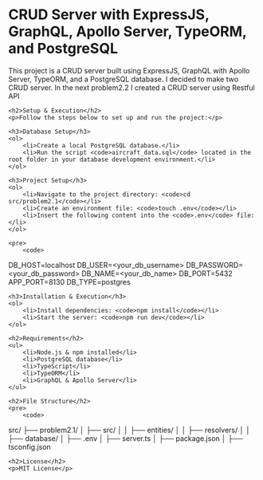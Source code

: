 <!DOCTYPE html>
<html lang="en">
<head>
    <meta charset="UTF-8">
    <meta name="viewport" content="width=device-width, initial-scale=1.0">
    <title>README</title>
</head>
<body>
    <h1>CRUD Server with ExpressJS, GraphQL, Apollo Server, TypeORM, and PostgreSQL</h1>
    <p>This project is a CRUD server built using ExpressJS, GraphQL with Apollo Server, TypeORM, and a PostgreSQL database. I decided to make two CRUD server. In the next problem2.2 I created a 
    CRUD server using Restful API</p>
    
    <h2>Setup & Execution</h2>
    <p>Follow the steps below to set up and run the project:</p>
    
    <h3>Database Setup</h3>
    <ol>
        <li>Create a local PostgreSQL database.</li>
        <li>Run the script <code>aircraft_data.sql</code> located in the root folder in your database development environment.</li>
    </ol>
    
    <h3>Project Setup</h3>
    <ol>
        <li>Navigate to the project directory: <code>cd src/problem2.1</code></li>
        <li>Create an environment file: <code>touch .env</code></li>
        <li>Insert the following content into the <code>.env</code> file:</li>
    </ol>
    
    <pre>
        <code>
DB_HOST=localhost
DB_USER=&lt;your_db_username&gt;
DB_PASSWORD=&lt;your_db_password&gt;
DB_NAME=&lt;your_db_name&gt;
DB_PORT=5432
APP_PORT=8130
DB_TYPE=postgres
        </code>
    </pre>
    
    <h3>Installation & Execution</h3>
    <ol>
        <li>Install dependencies: <code>npm install</code></li>
        <li>Start the server: <code>npm run dev</code></li>
    </ol>
    
    <h2>Requirements</h2>
    <ul>
        <li>Node.js & npm installed</li>
        <li>PostgreSQL database</li>
        <li>TypeScript</li>
        <li>TypeORM</li>
        <li>GraphQL & Apollo Server</li>
    </ul>
    
    <h2>File Structure</h2>
    <pre>
        <code>
src/
 ├── problem2.1/
 │   ├── src/
 │   │   ├── entities/
 │   │   ├── resolvers/
 │   │   ├── database/
 │   ├── .env
 │   ├── server.ts
 │   ├── package.json
 │   ├── tsconfig.json
        </code>
    </pre>
    
    <h2>License</h2>
    <p>MIT License</p>
</body>
</html>
